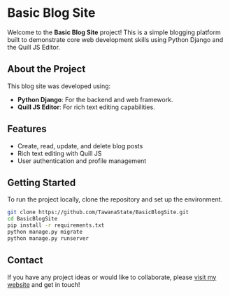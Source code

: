 # Basic Blog Site

Welcome to the **Basic Blog Site** project! This is a simple blogging platform built to demonstrate core web development skills using Python Django and the Quill JS Editor.

## About the Project
This blog site was developed using:
- **Python Django**: For the backend and web framework.
- **Quill JS Editor**: For rich text editing capabilities.

## Features
- Create, read, update, and delete blog posts
- Rich text editing with Quill JS
- User authentication and profile management

## Getting Started
To run the project locally, clone the repository and set up the environment.

```bash
git clone https://github.com/TawanaState/BasicBlogSite.git
cd BasicBlogSite
pip install -r requirements.txt
python manage.py migrate
python manage.py runserver
```

## Contact
If you have any project ideas or would like to collaborate, please [visit my website](https://TawanaState.github.io/) and get in touch!
